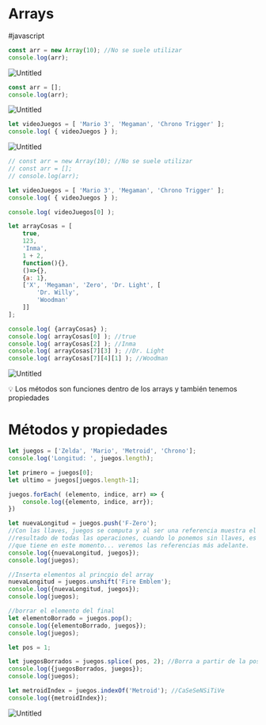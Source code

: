# Arrays
#javascript
```jsx
const arr = new Array(10); //No se suele utilizar
console.log(arr);
```

![Untitled](00%20🌎%20DWEC%202022-2023/00%20UD2%20Fundamentos%20de%20JS%20Tipos%20primitivos%20Arrays/Anexos/Arrays/Untitled.png)

```jsx
const arr = [];
console.log(arr);
```

![Untitled](00%20🌎%20DWEC%202022-2023/00%20UD2%20Fundamentos%20de%20JS%20Tipos%20primitivos%20Arrays/Anexos/Arrays/Untitled%201.png)

```jsx
let videoJuegos = [ 'Mario 3', 'Megaman', 'Chrono Trigger' ];
console.log( { videoJuegos } );
```

![Untitled](00%20🌎%20DWEC%202022-2023/00%20UD2%20Fundamentos%20de%20JS%20Tipos%20primitivos%20Arrays/Anexos/Arrays/Untitled%202.png)

```jsx
// const arr = new Array(10); //No se suele utilizar
// const arr = [];
// console.log(arr);

let videoJuegos = [ 'Mario 3', 'Megaman', 'Chrono Trigger' ];
console.log( { videoJuegos } );

console.log( videoJuegos[0] );

let arrayCosas = [
    true,
    123,
    'Inma',
    1 + 2,
    function(){},
    ()=>{},
    {a: 1},
    ['X', 'Megaman', 'Zero', 'Dr. Light', [
        'Dr. Willy',
        'Woodman'
    ]]
];

console.log( {arrayCosas} );
console.log( arrayCosas[0] ); //true
console.log( arrayCosas[2] ); //Inma
console.log( arrayCosas[7][3] ); //Dr. Light
console.log( arrayCosas[7][4][1] ); //Woodman
```

![Untitled](00%20🌎%20DWEC%202022-2023/00%20UD2%20Fundamentos%20de%20JS%20Tipos%20primitivos%20Arrays/Anexos/Arrays/Untitled%203.png)

<aside>
💡 Los métodos son funciones dentro de los arrays y también tenemos propiedades

</aside>

# Métodos y propiedades

```jsx
let juegos = ['Zelda', 'Mario', 'Metroid', 'Chrono'];
console.log('Longitud: ', juegos.length);

let primero = juegos[0];
let ultimo = juegos[juegos.length-1];

juegos.forEach( (elemento, indice, arr) => {
    console.log({elemento, indice, arr});
})

let nuevaLongitud = juegos.push('F-Zero');
//Con las llaves, juegos se computa y al ser una referencia muestra el valor
//resultado de todas las operaciones, cuando lo ponemos sin llaves, es el valor
//que tiene en este momento... veremos las referencias más adelante.
console.log({nuevaLongitud, juegos});
console.log(juegos);

//Inserta elementos al princpio del array
nuevaLongitud = juegos.unshift('Fire Emblem');
console.log({nuevaLongitud, juegos});
console.log(juegos);

//borrar el elemento del final
let elementoBorrado = juegos.pop();
console.log({elementoBorrado, juegos});
console.log(juegos);

let pos = 1;

let juegosBorrados = juegos.splice( pos, 2); //Borra a partir de la posición pos, 2 elementos 
console.log({juegosBorrados, juegos});
console.log(juegos);

let metroidIndex = juegos.indexOf('Metroid'); //CaSeSeNSiTiVe
console.log({metroidIndex});
```

![Untitled](00%20🌎%20DWEC%202022-2023/00%20UD2%20Fundamentos%20de%20JS%20Tipos%20primitivos%20Arrays/Anexos/Arrays/Untitled%204.png)